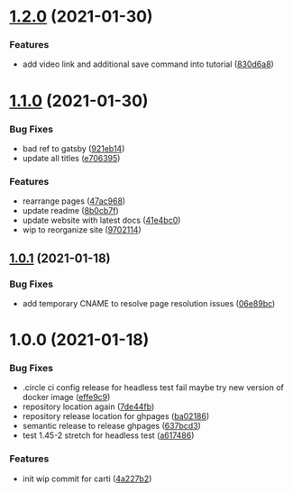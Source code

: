 # [1.2.0](https://github.com/createdreamtech/carti-website/compare/1.1.0...1.2.0) (2021-01-30)


### Features

* add video link and additional save command into tutorial ([830d6a8](https://github.com/createdreamtech/carti-website/commit/830d6a84c5cae7782a5099e52921072107075667))

# [1.1.0](https://github.com/createdreamtech/carti-website/compare/1.0.1...1.1.0) (2021-01-30)


### Bug Fixes

* bad ref to gatsby ([921eb14](https://github.com/createdreamtech/carti-website/commit/921eb144ae8599b8fd4d7134b4e73e82aee90aea))
* update all titles ([e706395](https://github.com/createdreamtech/carti-website/commit/e70639590339d672f27c307b6951ad38f7680029))


### Features

* rearrange pages ([47ac968](https://github.com/createdreamtech/carti-website/commit/47ac968b54a5d611834bce7b20902ad1e920c27d))
* update readme ([8b0cb7f](https://github.com/createdreamtech/carti-website/commit/8b0cb7f32c81a6b626d781fd82ca925bdfae25ea))
* update website with latest docs ([41e4bc0](https://github.com/createdreamtech/carti-website/commit/41e4bc03c26fe191e94e07e720ff2d7dcceb2617))
* wip to reorganize site ([9702114](https://github.com/createdreamtech/carti-website/commit/970211405ff9d973b096e7acdc77ee1e3dcbe2b8))

## [1.0.1](https://github.com/createdreamtech/carti-website/compare/1.0.0...1.0.1) (2021-01-18)


### Bug Fixes

* add temporary CNAME to resolve page resolution issues ([06e89bc](https://github.com/createdreamtech/carti-website/commit/06e89bca926b7db5f121c556bf9d5bc0a7822d06))

# 1.0.0 (2021-01-18)


### Bug Fixes

* .circle ci config release for headless test fail maybe try new version of docker image ([effe9c9](https://github.com/createdreamtech/carti-website/commit/effe9c9bf74c72ad838246d955587c8a26fa2713))
* repository location again ([7de44fb](https://github.com/createdreamtech/carti-website/commit/7de44fb30578d4216a3e63c93202be2398257c63))
* repository release location for ghpages ([ba02186](https://github.com/createdreamtech/carti-website/commit/ba021864b2118f2b5ee80430c94ac56c8a81fec9))
* semantic release to release ghpages ([637bcd3](https://github.com/createdreamtech/carti-website/commit/637bcd358d6bf0e7bc27508ebb20062643441bf6))
* test 1.45-2 stretch for headless test ([a617486](https://github.com/createdreamtech/carti-website/commit/a6174869619adc9d4d444d8d975a9f7275265b87))


### Features

* init wip commit for carti ([4a227b2](https://github.com/createdreamtech/carti-website/commit/4a227b2e0d5c04169aabe9198df90473b86de299))
